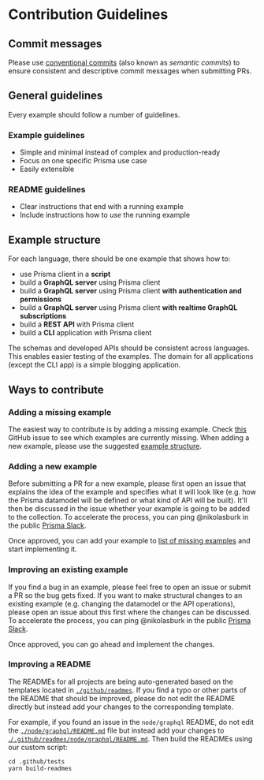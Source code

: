 # Contribution Guidelines

## Commit messages

Please use [conventional commits](https://www.conventionalcommits.org) (also known as _semantic commits_) to ensure consistent and descriptive commit messages when submitting PRs.

## General guidelines

Every example should follow a number of guidelines.

### Example guidelines

- Simple and minimal instead of complex and production-ready
- Focus on one specific Prisma use case
- Easily extensible

### README guidelines

- Clear instructions that end with a running example
- Include instructions how to _use_ the running example

## Example structure

For each language, there should be one example that shows how to:

- use Prisma client in a **script**
- build a **GraphQL server** using Prisma client
- build a **GraphQL server** using Prisma client **with authentication and permissions**
- build a **GraphQL server** using Prisma client **with realtime GraphQL subscriptions**
- build a **REST API** with Prisma client
- build a **CLI** application with Prisma client

The schemas and developed APIs should be consistent across languages. This enables easier testing of the examples. The domain for all applications (except the CLI app) is a simple blogging application. 
<!-- 
Here's an overview of the used datamodels and APIs:

### Script

<details><summary>View datamodel</summary>

`datamodel.prisma`:

```graphql
type User {
  id: ID! @id
  email: String! @unique
  name: String
  posts: [Post!]!
}

type Post {
  id: ID! @id
  createdAt: DateTime!
  updatedAt: DateTime!
  published: Boolean! @default(value: "false")
  title: String!
  content: String
  author: User!
}
```

</details>

### GraphQL server

<details><summary>View datamodel and GraphQL schema</summary>

`datamodel.prisma`:

```graphql
type User {
  id: ID! @id
  email: String! @unique
  name: String
  posts: [Post!]!
}

type Post {
  id: ID! @id
  createdAt: DateTime!
  updatedAt: DateTime!
  published: Boolean! @default(value: "false")
  title: String!
  content: String
  author: User!
}
```

`schema.graphql`:

```graphql
scalar DateTime

type Query {
  feed: [Post!]!
  filterPosts(searchString: String): [Post!]!
  post(id: ID!): Post
}

type Mutation {
  signupUser(email: String!, name: String): User!
  createDraft(title: String!, content: String, authorEmail: String!): Post!
  deletePost(id: ID!): Post
  publish(id: ID!): Post
}

type Post {
  id: ID!
  createdAt: DateTime!
  updatedAt: DateTime!
  published: Boolean!
  title: String!
  content: String
  author: User!
}

type User {
  id: ID!
  email: String!
  name: String
  posts: [Post!]!
}
```

</details>

### GraphQL server with authentication and permissions

<details><summary>View datamodel and GraphQL schema</summary>

`datamodel.prisma`:

```graphql
type Post {
  id: ID! @id
  createdAt: DateTime!
  updatedAt: DateTime!
  published: Boolean! @default(value: "false")
  title: String!
  content: String
  author: User!
}

type User {
  id: ID! @id
  email: String! @unique
  password: String!
  name: String
  posts: [Post!]!
}
```

`schema.graphql`:

```graphql
scalar DateTime

type Query {
  me: User
  feed: [Post!]!
  filterPosts(searchString: String): [Post!]!
  post(id: ID!): Post
}

type Mutation {
  createDraft(title: String!, content: String): Post!
  deletePost(id: ID!): Post
  publish(id: ID!): Post
  signup(email: String!, password: String!, name: String): AuthPayload!
  login(email: String!, password: String!): AuthPayload!
}

type AuthPayload {
  token: String!
  user: User!
}

type Post {
  id: ID!
  createdAt: DateTime!
  updatedAt: DateTime!
  published: Boolean!
  title: String!
  content: String
  author: User!
}

type User {
  id: ID!
  email: String!
  name: String
  posts: [Post!]!
}
```

</details>

### GraphQL server with realtime GraphQL subscriptions

<details><summary>View datamodel and GraphQL schema</summary>

`datamodel.prisma`:

```graphql
type Post {
  id: ID! @id
  createdAt: DateTime!
  updatedAt: DateTime!
  published: Boolean! @default(value: "false")
  title: String!
  content: String
}
```

`schema.graphql`:

```graphql
scalar DateTime

type Query {
  feed: [Post!]!
  filterPosts(searchString: String): [Post!]!
  post(id: ID!): Post
}

type Mutation {
  createDraft(title: String!, content: String): Post!
  deletePost(id: ID!): Post
  publish(id: ID!): Post
}

type Subscription {
  posts: Post
}

type Post {
  id: ID!
  createdAt: DateTime!
  updatedAt: DateTime!
  published: Boolean!
  title: String!
  content: String
}
```

</details>

### REST API

<details><summary>View datamodel and API operations</summary>

`datamodel.prisma`:

```graphql
type User {
  id: ID! @id
  email: String! @unique
  name: String
  posts: [Post!]!
}

type Post {
  id: ID! @id
  createdAt: DateTime!
  updatedAt: DateTime!
  published: Boolean! @default(value: "false")
  title: String!
  content: String
  author: User!
}
```

### API

#### `GET`

- `/post/:id`: Fetch a single post by its `id`
- `/feed`: Fetch all _published_ posts
- `/filterPosts?searchString={searchString}`: Filter posts by `title` or `content`

#### `POST`

- `/post`: Create a new post
  - Body:
    - `title: String` (required): The title of the post
    - `content: String` (optional): The content of the post
    - `authorEmail: String` (required): The email of the user that creates the post
- `/user`: Create a new user
  - Body:
    - `email: String` (required): The email address of the user
    - `name: String` (optional): The name of the user

#### `PUT`

- `/publish/:id`: Publish a post by its `id`

#### `DELETE`
  
- `/post/:id`: Delete a post by its `id`


</details>


### CLI TODO app

<details><summary>View datamodel</summary>

`datamodel.prisma`:

```graphql
type Todo {
  id: ID! @id
  title: String! @unique
  createdAt: DateTime!
}
```

</details> -->

## Ways to contribute

### Adding a missing example

The easiest way to contribute is by adding a missing example. Check [this](https://github.com/prisma/prisma-examples/issues/311) GitHub issue to see which examples are currently missing. When adding a new example, please use the suggested [example structure](#example-structure).

### Adding a new example

Before submitting a PR for a new example, please first open an issue that explains the idea of the example and specifies what it will look like (e.g. how the Prisma datamodel will be defined or what kind of API will be built). It'll then be discussed in the issue whether your example is going to be added to the collection. To accelerate the process, you can ping @nikolasburk in the public [Prisma Slack](https://slack.prisma.io).

Once approved, you can add your example to [list of missing examples](https://github.com/prisma/prisma-examples/issues/311) and start implementing it. 

### Improving an existing example

If you find a bug in an example, please feel free to open an issue or submit a PR so the bug gets fixed. If you want to make structural changes to an existing example (e.g. changing the datamodel or the API operations), please open an issue about this first where the changes can be discussed. To accelerate the process, you can ping @nikolasburk in the public [Prisma Slack](https://slack.prisma.io).

Once approved, you can go ahead and implement the changes.

### Improving a README

The READMEs for all projects are being auto-generated based on the templates located in [`./github/readmes`](./github/readmes). If you find a typo or other parts of the README that should be improved, please do not edit the README directly but instead add your changes to the corresponding template. 

For example, if you found an issue in the `node/graphql` README, do not edit the [`./node/graphql/README.md`](./node/graphql/README.md) file but instead add your changes to [.`/.github/readmes/node/graphql/README.md`](./.github/readmes/node/graphql/README.md). Then build the READMEs using our custom script:

```
cd .github/tests
yarn build-readmes
```
